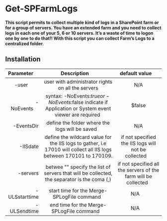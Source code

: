 
# Get-SPFarmLogs

**This script permits to collect multiple kind of logs in a SharePoint farm or for a group of servers. You have an extended farm and you need to collect logs in each one of your 5, 6 or 10 servers. It’s a waste of time to logon one by one to do that!! With this script you can collect Farm’s Logs to a centralized folder.**

## Installation


| Parameter     | Description      | default value    |
| -------------:|:----------------:|:----------------:|
| -user         | user with administrator rights on all the servers                                                        | N/A    |
| -NoEvents     | syntax: -NoEvents:$true or -NoEvents:$false indicate if Application or System event viewer are required  | $false |
| -EventsDir    | define the folder where the logs will be saved    | N/A |
| -IISdate      | define the wildcard value for the IIS logs to gather, i.e 17010 will collect all IIS logs between 170101 to 170109.| if not specified the IIS logs will not be collected     |
| -servers      | betwee "" specify the list of servers that will be collected, the separator is the coma (,)| if not specified all the servers of the farm will be collected   |
| -ULSstarttime | start time for the Merge-SPLogFile command  | N/A      |
| -ULSendtime   | end time for the Merge-SPLogFile command     | N/A      |
